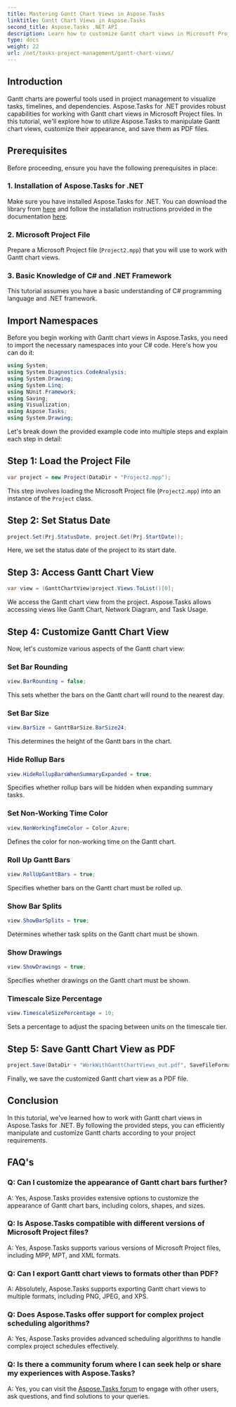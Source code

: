 ```yaml
---
title: Mastering Gantt Chart Views in Aspose.Tasks
linktitle: Gantt Chart Views in Aspose.Tasks
second_title: Aspose.Tasks .NET API
description: Learn how to customize Gantt chart views in Microsoft Project files using Aspose.Tasks for .NET. Step-by-step guide for efficient project management.
type: docs
weight: 22
url: /net/tasks-project-management/gantt-chart-views/
---
```

## Introduction
Gantt charts are powerful tools used in project management to visualize tasks, timelines, and dependencies. Aspose.Tasks for .NET provides robust capabilities for working with Gantt chart views in Microsoft Project files. In this tutorial, we'll explore how to utilize Aspose.Tasks to manipulate Gantt chart views, customize their appearance, and save them as PDF files.
## Prerequisites
Before proceeding, ensure you have the following prerequisites in place:
### 1. Installation of Aspose.Tasks for .NET
Make sure you have installed Aspose.Tasks for .NET. You can download the library from [here](https://releases.aspose.com/tasks/net/) and follow the installation instructions provided in the documentation [here](https://reference.aspose.com/tasks/net/).
### 2. Microsoft Project File
Prepare a Microsoft Project file (`Project2.mpp`) that you will use to work with Gantt chart views.
### 3. Basic Knowledge of C# and .NET Framework
This tutorial assumes you have a basic understanding of C# programming language and .NET framework.
## Import Namespaces
Before you begin working with Gantt chart views in Aspose.Tasks, you need to import the necessary namespaces into your C# code. Here's how you can do it:

```csharp
using System;
using System.Diagnostics.CodeAnalysis;
using System.Drawing;
using System.Linq;
using NUnit.Framework;
using Saving;
using Visualization;
using Aspose.Tasks;
using System.Drawing;
```

Let's break down the provided example code into multiple steps and explain each step in detail:
## Step 1: Load the Project File
```csharp
var project = new Project(DataDir + "Project2.mpp");
```
This step involves loading the Microsoft Project file (`Project2.mpp`) into an instance of the `Project` class.
## Step 2: Set Status Date
```csharp
project.Set(Prj.StatusDate, project.Get(Prj.StartDate));
```
Here, we set the status date of the project to its start date.
## Step 3: Access Gantt Chart View
```csharp
var view = (GanttChartView)project.Views.ToList()[0];
```
We access the Gantt chart view from the project. Aspose.Tasks allows accessing views like Gantt Chart, Network Diagram, and Task Usage.
## Step 4: Customize Gantt Chart View
Now, let's customize various aspects of the Gantt chart view:
### Set Bar Rounding
```csharp
view.BarRounding = false;
```
This sets whether the bars on the Gantt chart will round to the nearest day.
### Set Bar Size
```csharp
view.BarSize = GanttBarSize.BarSize24;
```
This determines the height of the Gantt bars in the chart.
### Hide Rollup Bars
```csharp
view.HideRollupBarsWhenSummaryExpanded = true;
```
Specifies whether rollup bars will be hidden when expanding summary tasks.
### Set Non-Working Time Color
```csharp
view.NonWorkingTimeColor = Color.Azure;
```
Defines the color for non-working time on the Gantt chart.
### Roll Up Gantt Bars
```csharp
view.RollUpGanttBars = true;
```
Specifies whether bars on the Gantt chart must be rolled up.
### Show Bar Splits
```csharp
view.ShowBarSplits = true;
```
Determines whether task splits on the Gantt chart must be shown.
### Show Drawings
```csharp
view.ShowDrawings = true;
```
Specifies whether drawings on the Gantt chart must be shown.
### Timescale Size Percentage
```csharp
view.TimescaleSizePercentage = 10;
```
Sets a percentage to adjust the spacing between units on the timescale tier.
## Step 5: Save Gantt Chart View as PDF
```csharp
project.Save(DataDir + "WorkWithGanttChartViews_out.pdf", SaveFileFormat.Pdf);
```
Finally, we save the customized Gantt chart view as a PDF file.
## Conclusion
In this tutorial, we've learned how to work with Gantt chart views in Aspose.Tasks for .NET. By following the provided steps, you can efficiently manipulate and customize Gantt charts according to your project requirements.
## FAQ's
### Q: Can I customize the appearance of Gantt chart bars further?
A: Yes, Aspose.Tasks provides extensive options to customize the appearance of Gantt chart bars, including colors, shapes, and sizes.
### Q: Is Aspose.Tasks compatible with different versions of Microsoft Project files?
A: Yes, Aspose.Tasks supports various versions of Microsoft Project files, including MPP, MPT, and XML formats.
### Q: Can I export Gantt chart views to formats other than PDF?
A: Absolutely, Aspose.Tasks supports exporting Gantt chart views to multiple formats, including PNG, JPEG, and XPS.
### Q: Does Aspose.Tasks offer support for complex project scheduling algorithms?
A: Yes, Aspose.Tasks provides advanced scheduling algorithms to handle complex project schedules effectively.
### Q: Is there a community forum where I can seek help or share my experiences with Aspose.Tasks?
A: Yes, you can visit the [Aspose.Tasks forum](https://forum.aspose.com/c/tasks/15) to engage with other users, ask questions, and find solutions to your queries.
